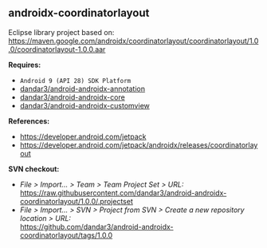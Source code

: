 ## androidx-coordinatorlayout

Eclipse library project based on:<br/>
https://maven.google.com/androidx/coordinatorlayout/coordinatorlayout/1.0.0/coordinatorlayout-1.0.0.aar

**Requires:**
- `Android 9 (API 28) SDK Platform`
- [dandar3/android-androidx-annotation](https://github.com/dandar3/android-androidx-annotation/tree/1.0.0)
- [dandar3/android-androidx-core](https://github.com/dandar3/android-androidx-core/tree/1.0.0)
- [dandar3/android-androidx-customview](https://github.com/dandar3/android-androidx-customview/tree/1.0.0)

**References:**
- https://developer.android.com/jetpack
- https://developer.android.com/jetpack/androidx/releases/coordinatorlayout

**SVN checkout:**
- _File > Import... > Team > Team Project Set > URL:_<br/>
  https://raw.githubusercontent.com/dandar3/android-androidx-coordinatorlayout/1.0.0/.projectset
- _File > Import... > SVN > Project from SVN > Create a new repository location > URL:_<br/>
  https://github.com/dandar3/android-androidx-coordinatorlayout/tags/1.0.0
